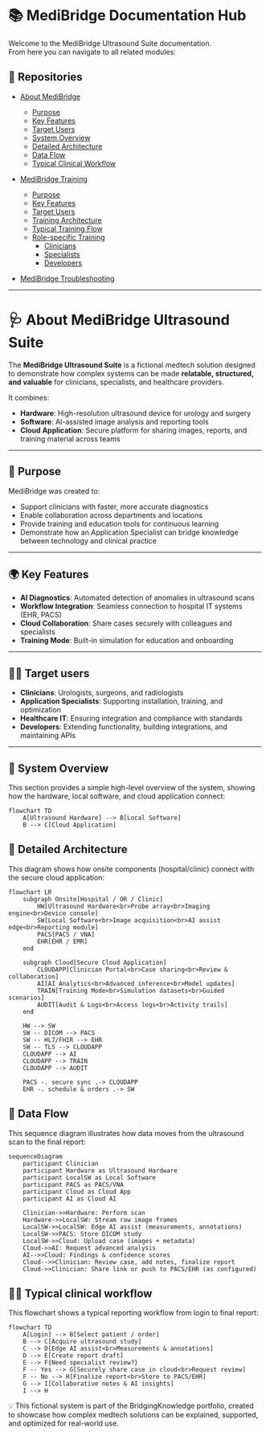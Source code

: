 # 📚 MediBridge Documentation Hub

Welcome to the MediBridge Ultrasound Suite documentation.  
From here you can navigate to all related modules:

## 🔗 Repositories
- [About MediBridge](#-about-medibridge-ultrasound-suite)
  - [Purpose](#-purpose)
  - [Key Features](#-key-features)
  - [Target Users](#target-users)
  - [System Overview](#-system-overview)
  - [Detailed Architecture](#-detailed-architecture)
  - [Data Flow](#-data-flow)
  - [Typical Clinical Workflow](#typical-clinical-workflow)

- [MediBridge Training](https://github.com/BridgingKnowledge/medibridge-training)
  - [Purpose](https://github.com/BridgingKnowledge/medibridge-training#-purpose)
  - [Key Features](https://github.com/BridgingKnowledge/medibridge-training#-key-features)
  - [Target Users](https://github.com/BridgingKnowledge/Medibridge-Ultrasound-Suite/blob/main/README.md#%E2%80%8D%EF%B8%8F-target-users)
  - [Training Architecture](https://github.com/BridgingKnowledge/medibridge-training#-training-architecture)
  - [Typical Training Flow](https://github.com/BridgingKnowledge/Medibridge-Ultrasound-Suite/blob/main/README.md#%E2%80%8D%EF%B8%8F-typical-clinical-workflow)
  - [Role-specific Training](https://github.com/BridgingKnowledge/medibridge-training#-role-specific-training)
    - [Clinicians](https://github.com/BridgingKnowledge/medibridge-training-clinicians)
    - [Specialists](https://github.com/BridgingKnowledge/medibridge-training-specialists)
    - [Developers](https://github.com/BridgingKnowledge/medibridge-training-developers)
- [MediBridge Troubleshooting](https://github.com/BridgingKnowledge/medibridge-troubleshooting)

---
# 🩺 About MediBridge Ultrasound Suite

The **MediBridge Ultrasound Suite** is a fictional medtech solution designed to demonstrate how complex systems can be made **relatable, structured, and valuable** for clinicians, specialists, and healthcare providers.  

It combines:
- **Hardware**: High-resolution ultrasound device for urology and surgery  
- **Software**: AI-assisted image analysis and reporting tools  
- **Cloud Application**: Secure platform for sharing images, reports, and training material across teams  

---

## 🎯 Purpose
MediBridge was created to:
- Support clinicians with faster, more accurate diagnostics  
- Enable collaboration across departments and locations  
- Provide training and education tools for continuous learning  
- Demonstrate how an Application Specialist can bridge knowledge between technology and clinical practice  

---

## 🌍 Key Features
- **AI Diagnostics**: Automated detection of anomalies in ultrasound scans  
- **Workflow Integration**: Seamless connection to hospital IT systems (EHR, PACS)  
- **Cloud Collaboration**: Share cases securely with colleagues and specialists  
- **Training Mode**: Built-in simulation for education and onboarding  

---

<h2 id="target-users">👩‍⚕️ Target users</h2>

  - **Clinicians**: Urologists, surgeons, and radiologists
  - **Application Specialists**: Supporting installation, training, and optimization
  - **Healthcare IT**: Ensuring integration and compliance with standards
  - **Developers**: Extending functionality, building integrations, and maintaining APIs  

---

## 🔗 System Overview

This section provides a simple high-level overview of the system, showing how the hardware, local software, and cloud application connect:

```mermaid
flowchart TD
    A[Ultrasound Hardware] --> B[Local Software]
    B --> C[Cloud Application]
```
## 🏥 Detailed Architecture
This diagram shows how onsite components (hospital/clinic) connect with the secure cloud application:
```mermaid
flowchart LR
    subgraph Onsite[Hospital / OR / Clinic]
        HW[Ultrasound Hardware<br>Probe array<br>Imaging engine<br>Device console]
        SW[Local Software<br>Image acquisition<br>AI assist edge<br>Reporting module]
        PACS[PACS / VNA]
        EHR[EHR / EMR]
    end

    subgraph Cloud[Secure Cloud Application]
        CLOUDAPP[Clinician Portal<br>Case sharing<br>Review & collaboration]
        AI[AI Analytics<br>Advanced inference<br>Model updates]
        TRAIN[Training Mode<br>Simulation datasets<br>Guided scenarios]
        AUDIT[Audit & Logs<br>Access logs<br>Activity trails]
    end

    HW --> SW
    SW -- DICOM --> PACS
    SW -- HL7/FHIR --> EHR
    SW -- TLS --> CLOUDAPP
    CLOUDAPP --> AI
    CLOUDAPP --> TRAIN
    CLOUDAPP --> AUDIT

    PACS -. secure sync .-> CLOUDAPP
    EHR -. schedule & orders .-> SW
```
## 🔄 Data Flow
This sequence diagram illustrates how data moves from the ultrasound scan to the final report:

```mermaid
sequenceDiagram
    participant Clinician
    participant Hardware as Ultrasound Hardware
    participant LocalSW as Local Software
    participant PACS as PACS/VNA
    participant Cloud as Cloud App
    participant AI as Cloud AI

    Clinician->>Hardware: Perform scan
    Hardware->>LocalSW: Stream raw image frames
    LocalSW->>LocalSW: Edge AI assist (measurements, annotations)
    LocalSW->>PACS: Store DICOM study
    LocalSW->>Cloud: Upload case (images + metadata)
    Cloud->>AI: Request advanced analysis
    AI-->>Cloud: Findings & confidence scores
    Cloud-->>Clinician: Review case, add notes, finalize report
    Cloud->>Clinician: Share link or push to PACS/EHR (as configured)
```
<h2 id="typical-clinical-workflow">👩‍⚕️ Typical clinical workflow</h2>
This flowchart shows a typical reporting workflow from login to final report:

```mermaid
flowchart TD
    A[Login] --> B[Select patient / order]
    B --> C[Acquire ultrasound study]
    C --> D[Edge AI assist<br>Measurements & annotations]
    D --> E[Create report draft]
    E --> F{Need specialist review?}
    F -- Yes --> G[Securely share case in cloud<br>Request review]
    F -- No --> H[Finalize report<br>Store to PACS/EHR]
    G --> I[Collaborative notes & AI insights]
    I --> H
```

💡 This fictional system is part of the BridgingKnowledge portfolio, created to showcase how complex medtech solutions can be explained, supported, and optimized for real-world use.
